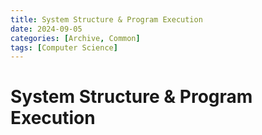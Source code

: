 ```yaml
---
title: System Structure & Program Execution
date: 2024-09-05
categories: [Archive, Common]
tags: [Computer Science]
---
```


# System Structure & Program Execution
